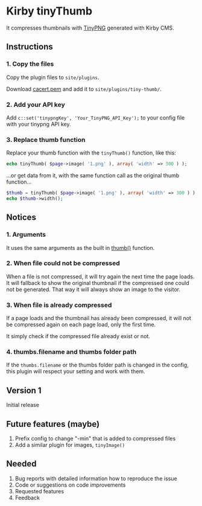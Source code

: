 # Kirby tinyThumb

It compresses thumbnails with [TinyPNG](https://tinypng.com/) generated with Kirby CMS.

## Instructions

### 1. Copy the files

Copy the plugin files to `site/plugins`.

Download [cacert.pem](http://curl.haxx.se/ca/cacert.pem) and add it to `site/plugins/tiny-thumb/`.

### 2. Add your API key

Add `c::set('tinypngKey', 'Your_TinyPNG_API_Key');` to your config file with your tinypng API key.

### 3. Replace thumb function

Replace your thumb function with the `tinyThumb()` function, like this:

```php
echo tinyThumb( $page->image( '1.png' ), array( 'width' => 300 ) );
```

...or get data from it, with the same function call as the original thumb function...

```php
$thumb = tinyThumb( $page->image( '1.png' ), array( 'width' => 300 ) );
echo $thumb->width();
```

## Notices

### 1. Arguments

It uses the same arguments as the built in [thumb()](http://getkirby.com/docs/cheatsheet/helpers/thumb) function.

### 2. When file could not be compressed

When a file is not compressed, it will try again the next time the page loads. It will fallback to show the original thumbnail if the compressed one could not be generated. That way it will always show an image to the visitor.

### 3. When file is already compressed

If a page loads and the thumbnail has already been compressed, it will not be compressed again on each page load, only the first time.

It simply check if the compressed file already exist or not.

### 4. thumbs.filename and thumbs folder path

If the `thumbs.filename` or the thumbs folder path is changed in the config, this plugin will respect your setting and work with them.

## Version 1

Initial release

## Future features (maybe)

1. Prefix config to change "-min" that is added to compressed files
1. Add a similar plugin for images, `tinyImage()`

## Needed

1. Bug reports with detailed information how to reproduce the issue
1. Code or suggestions on code improvements
1. Requested features
1. Feedback
